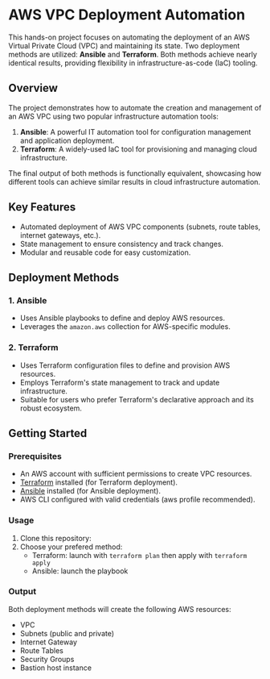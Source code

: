 # AWS VPC Deployment Automation

This hands-on project focuses on automating the deployment of an AWS Virtual Private Cloud (VPC) and maintaining its state. Two deployment methods are utilized: **Ansible** and **Terraform**. Both methods achieve nearly identical results, providing flexibility in infrastructure-as-code (IaC) tooling.

## Overview

The project demonstrates how to automate the creation and management of an AWS VPC using two popular infrastructure automation tools:
1. **Ansible**: A powerful IT automation tool for configuration management and application deployment.
2. **Terraform**: A widely-used IaC tool for provisioning and managing cloud infrastructure.

The final output of both methods is functionally equivalent, showcasing how different tools can achieve similar results in cloud infrastructure automation.

## Key Features
- Automated deployment of AWS VPC components (subnets, route tables, internet gateways, etc.).
- State management to ensure consistency and track changes.
- Modular and reusable code for easy customization.

## Deployment Methods

### 1. **Ansible**
- Uses Ansible playbooks to define and deploy AWS resources.
- Leverages the `amazon.aws` collection for AWS-specific modules.

### 2. **Terraform**
- Uses Terraform configuration files to define and provision AWS resources.
- Employs Terraform's state management to track and update infrastructure.
- Suitable for users who prefer Terraform's declarative approach and its robust ecosystem.

## Getting Started

### Prerequisites
- An AWS account with sufficient permissions to create VPC resources.
- [Terraform](https://www.terraform.io/downloads.html) installed (for Terraform deployment).
- [Ansible](https://docs.ansible.com/ansible/latest/installation_guide/intro_installation.html) installed (for Ansible deployment).
- AWS CLI configured with valid credentials (aws profile recommended).

### Usage
1. Clone this repository:
2. Choose your prefered method:
   - Terraform: launch with `terraform plan` then apply with `terraform apply`
   - Ansible: launch the playbook

### Output
Both deployment methods will create the following AWS resources:

- VPC
- Subnets (public and private)
- Internet Gateway
- Route Tables
- Security Groups
- Bastion host instance
